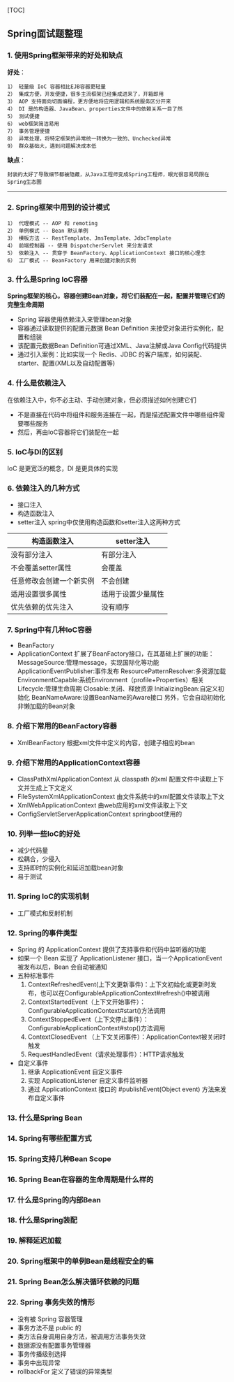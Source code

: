 [TOC]

## Spring面试题整理

### 1. 使用Spring框架带来的好处和缺点
**好处**：

	1） 轻量级 IoC 容器相比EJB容器更轻量
	2） 集成方便，开发便捷，很多主流框架已经集成进来了，开箱即用
	3） AOP 支持面向切面编程，更方便地将应用逻辑和系统服务区分开来
	4） DI 是的构造器、JavaBean、properties文件中的依赖关系一目了然
	5） 测试便捷
	6） web框架简洁易用
	7） 事务管理便捷
	8） 异常处理，将特定框架的异常统一转换为一致的、Unchecked异常
	9） 群众基础大，遇到问题解决成本低

**缺点**：

	封装的太好了导致细节都被隐藏，从Java工程师变成Spring工程师，眼光很容易局限在Spring生态圈

****

### 2. Spring框架中用到的设计模式
    1） 代理模式 -- AOP 和 remoting
    2） 单例模式 -- Bean 默认单例
    3） 模板方法 -- RestTemplate、JmsTemplate、JdbcTemplate
    4） 前端控制器 -- 使用 DispatcherServlet 来分发请求
    5） 依赖注入 -- 贯穿于 BeanFactory、ApplicationContext 接口的核心理念
    6） 工厂模式 -- BeanFactory 用来创建对象的实例

### 3. 什么是Spring IoC容器
**Spring框架的核心，容器创建Bean对象，将它们装配在一起，配置并管理它们的完整生命周期**

- Spring 容器使用依赖注入来管理bean对象
- 容器通过读取提供的配置元数据 Bean Definition 来接受对象进行实例化，配置和组装
- 该配置元数据Bean Definition可通过XML、Java注解或Java Config代码提供
- 通过引入案例：比如实现一个 Redis、JDBC 的客户端库，如何装配、starter、配置(XML以及自动配置等)

### 4. 什么是依赖注入
在依赖注入中，你不必主动、手动创建对象，但必须描述如何创建它们

- 不是直接在代码中将组件和服务连接在一起，而是描述配置文件中哪些组件需要哪些服务
- 然后，再由IoC容器将它们装配在一起

### 5. IoC与DI的区别
IoC 是更宽泛的概念，DI 是更具体的实现

### 6. 依赖注入的几种方式
- 接口注入
- 构造函数注入
- setter注入
spring中仅使用构造函数和setter注入这两种方式

|构造函数注入|setter注入|
|--------|--------|
|没有部分注入|有部分注入|
|不会覆盖setter属性|会覆盖|
|任意修改会创建一个新实例|不会创建|
|适用设置很多属性|适用于设置少量属性|
|优先依赖的优先注入|没有顺序|

### 7. Spring中有几种IoC容器
- BeanFactory
- ApplicationContext
    扩展了BeanFactory接口，在其基础上扩展的功能：
    MessageSource:管理message，实现国际化等功能
    ApplicationEventPublisher:事件发布
    ResourcePatternResolver:多资源加载
    EnvironmentCapable:系统Environment（profile+Properties）相关
    Lifecycle:管理生命周期
    Closable:关闭、释放资源
    InitializingBean:自定义初始化
    BeanNameAware:设置BeanName的Aware接口
    另外，它会自动初始化非懒加载的Bean对象

### 8. 介绍下常用的BeanFactory容器
- XmlBeanFactory 根据xml文件中定义的内容，创建子相应的bean

### 9. 介绍下常用的ApplicationContext容器
- ClassPathXmlApplicationContext
    从 classpath 的xml 配置文件中读取上下文并生成上下文定义
- FileSystemXmlApplicationContext
    由文件系统中的xml配置文件读取上下文
- XmlWebApplicationContext
    由web应用的xml文件读取上下文
- ConfigServletServerApplicationContext
    springboot使用的

### 10. 列举一些IoC的好处
- 减少代码量
- 松耦合，少侵入
- 支持即时的实例化和延迟加载bean对象
- 易于测试

### 11. Spring IoC的实现机制
- 工厂模式和反射机制

### 12. Spring的事件类型
- Spring 的 ApplicationContext 提供了支持事件和代码中监听器的功能
- 如果一个 Bean 实现了 ApplicationListener 接口，当一个ApplicationEvent 被发布以后，Bean 会自动被通知
- 五种标准事件
    1. ContextRefreshedEvent(上下文更新事件)：上下文初始化或更新时发布，也可以在ConfigurableApplicationContext#refresh()中被调用
    2. ContextStartedEvent（上下文开始事件）：ConfigurableApplicationContext#start()方法调用
    3. ContextStoppedEvent（上下文停止事件）：ConfigurableApplicationContext#stop()方法调用
    4. ContextClosedEvent （上下文关闭事件）：ApplicationContext被关闭时触发
    5. RequestHandledEvent（请求处理事件）：HTTP请求触发
- 自定义事件
    1. 继承 ApplicationEvent 自定义事件
    2. 实现 ApplicationListener 自定义事件监听器
    3. 通过 ApplicationContext 接口的 #publishEvent(Object event) 方法来发布自定义事件

### 13. 什么是Spring Bean

### 14. Spring有哪些配置方式

### 15. Spring支持几种Bean Scope

### 16. Spring Bean在容器的生命周期是什么样的

### 17. 什么是Spring的内部Bean

### 18. 什么是Spring装配

### 19. 解释延迟加载

### 20. Spring框架中的单例Bean是线程安全的嘛

### 21. Spring Bean怎么解决循环依赖的问题

### 22. Spring 事务失效的情形

- 没有被 Spring 容器管理
- 事务方法不是 public 的
- 类方法自身调用自身方法，被调用方法事务失效
- 数据源没有配置事务管理器
- 事务传播级别选择
- 事务中出现异常
- rollbackFor 定义了错误的异常类型